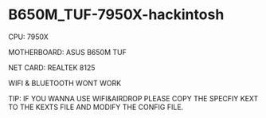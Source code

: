 ﻿# B650M_TUF-7950X-hackintosh
 
CPU: 7950X

MOTHERBOARD: ASUS B650M TUF

NET CARD: REALTEK 8125

WIFI & BLUETOOTH WONT WORK

TIP: IF YOU WANNA USE WIFI&AIRDROP PLEASE COPY THE SPECFIY KEXT TO THE KEXTS FILE AND MODIFY THE CONFIG FILE.
